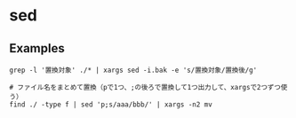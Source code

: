 # sed

## Examples

```
grep -l '置換対象' ./* | xargs sed -i.bak -e 's/置換対象/置換後/g'

# ファイル名をまとめて置換（pで1つ、;の後ろで置換して1つ出力して、xargsで2つずつ使う）
find ./ -type f | sed 'p;s/aaa/bbb/' | xargs -n2 mv
```

